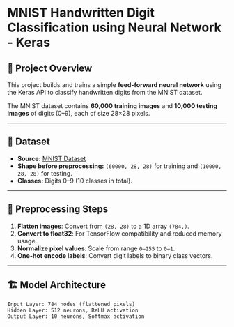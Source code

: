 # MNIST Handwritten Digit Classification using Neural Network - Keras

## 📌 Project Overview
This project builds and trains a simple **feed-forward neural network** using the Keras API to classify handwritten digits from the MNIST dataset.

The MNIST dataset contains **60,000 training images** and **10,000 testing images** of digits (0–9), each of size 28×28 pixels.

---

## 📂 Dataset
- **Source:** [MNIST Dataset](http://yann.lecun.com/exdb/mnist/)
- **Shape before preprocessing:** `(60000, 28, 28)` for training and `(10000, 28, 28)` for testing.
- **Classes:** Digits 0–9 (10 classes in total).

---

## 🔄 Preprocessing Steps
1. **Flatten images**: Convert from `(28, 28)` to a 1D array `(784,)`.
2. **Convert to float32**: For TensorFlow compatibility and reduced memory usage.
3. **Normalize pixel values**: Scale from range `0–255` to `0–1`.
4. **One-hot encode labels**: Convert digit labels to binary class vectors.

---

## 🏗 Model Architecture
```text
Input Layer: 784 nodes (flattened pixels)
Hidden Layer: 512 neurons, ReLU activation
Output Layer: 10 neurons, Softmax activation
